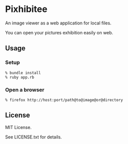 # Pixhibitee

An image viewer as a web application for local files.

You can open your pictures exhibition easily on web.

## Usage

### Setup

```
% bundle install
% ruby app.rb
```

### Open a browser

```
% firefox http://host:port/path@to@image@or@directory
```

## License

MIT License.

See LICENSE.txt for details.
